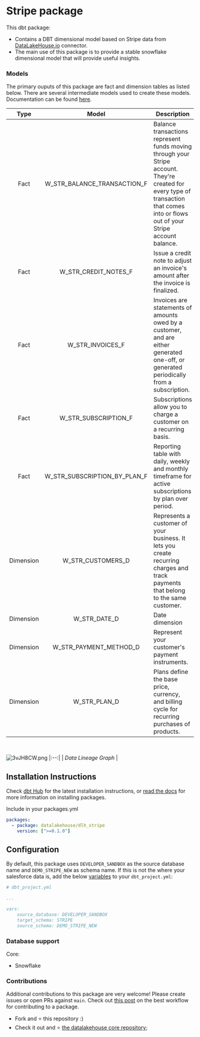 # Stripe package

This dbt package:

*   Contains a DBT dimensional model based on Stripe data from [DataLakeHouse.io](https://www.datalakehouse.io/)  connector.
*   The main use of this package is to provide a stable snowflake dimensional model that will provide useful insights.
    

### Models

The primary ouputs of this package are fact and dimension tables as listed below. There are several intermediate models used to create these models. Documentation can be found [here](https://datalakehouse.github.io/dlh-stripe-analytics-dbt/#!/overview).

|        Type       |        Model       |        Description       |
|:----------------:|:----------------:|----------------|
|Fact| W_STR_BALANCE_TRANSACTION_F       | Balance transactions represent funds moving through your Stripe account. They're created for every type of transaction that comes into or flows out of your Stripe account balance.   |
|Fact| W_STR_CREDIT_NOTES_F         | Issue a credit note to adjust an invoice's amount after the invoice is finalized. |
|Fact| W_STR_INVOICES_F       | Invoices are statements of amounts owed by a customer, and are either generated one-off, or generated periodically from a subscription. |
|Fact| W_STR_SUBSCRIPTION_F      | Subscriptions allow you to charge a customer on a recurring basis. |
|Fact| W_STR_SUBSCRIPTION_BY_PLAN_F         | Reporting table with daily, weekly and monthly timeframe for active subscriptions by plan over period. |
|Dimension| W_STR_CUSTOMERS_D         | Represents a customer of your business. It lets you create recurring charges and track payments that belong to the same customer. |
|Dimension| W_STR_DATE_D | Date dimension |
|Dimension| W_STR_PAYMENT_METHOD_D | Represent your customer's payment instruments. |
|Dimension| W_STR_PLAN_D | Plans define the base price, currency, and billing cycle for recurring purchases of products. |

</br>

![3vJH8CW.png](https://i.imgur.com/3vJH8CW.png)
|:--:| 
| *Data Lineage Graph* |

Installation Instructions
-------------------------

Check [dbt Hub](https://hub.getdbt.com) for the latest installation instructions, or [read the docs](https://docs.getdbt.com/docs/package-management) for more information on installing packages.

Include in your packages.yml

```yaml
packages:
  - package: datalakehouse/dlh_stripe
    version: [">=0.1.0"]
```

Configuration
-------------


By default, this package uses `DEVELOPER_SANDBOX` as the source database name and `DEMO_STRIPE_NEW` as schema name. If this is not the where your salesforce data is, add the below [variables](https://docs.getdbt.com/docs/using-variables) to your `dbt_project.yml`:


```yaml
# dbt_project.yml

...

vars:    
    source_database: DEVELOPER_SANDBOX
    target_schema: STRIPE
    source_schema: DEMO_STRIPE_NEW
```

### Database support

Core:

*   Snowflake
    

### Contributions

Additional contributions to this package are very welcome! Please create issues or open PRs against `main`. Check out [this post](https://discourse.getdbt.com/t/contributing-to-a-dbt-package/657) on the best workflow for contributing to a package.


*   Fork and :star: this repository :)
*   Check it out and :star: [the datalakehouse core repository](https://github.com/datalakehouse/datalakehouse-core);
